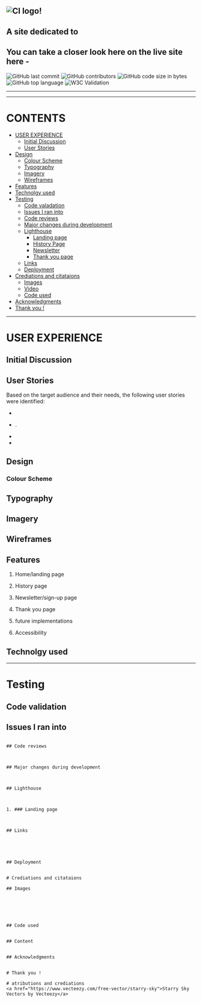 ![CI logo](https://codeinstitute.s3.amazonaws.com/fullstack/ci_logo_small.png)!
---
## A site dedicated to 


## You can take a closer look here on the live site here -

![GitHub last commit](https://img.shields.io/github/last-commit/Benjamin-Riordan/PP1_Kawazaki_NINJA?style=for-the-badge) ![GitHub contributors](https://img.shields.io/github/contributors/Benjamin-Riordan/PP1_Kawazaki_NINJA?style=for-the-badge)   ![GitHub code size in bytes](https://img.shields.io/github/languages/code-size/Benjamin-Riordan/PP1_Kawazaki_NINJA?style=for-the-badge)   ![GitHub top language](https://img.shields.io/github/languages/top/Benjamin-Riordan/PP1_Kawazaki_NINJA?style=for-the-badge) ![W3C Validation](https://img.shields.io/w3c-validation/default?style=for-the-badge&targetUrl=https%3A%2F%2Fbenjamin-riordan.github.io%2FPP1_Kawazaki_NINJA%2F)

---
---
# CONTENTS



* [USER EXPERIENCE](#USEREXPERIENCE)
    * [Initial Discussion](#Initialdiscussion)
    * [User Stories](#Userstories)
* [Design](#Design)
	* [Colour Scheme](#Colourscheme)
	* [Typography](#Typography)
	* [Imagery](#Imagery)
	* [Wireframes](#Wireframes)
* [Features](#Features)
* [Technolgy used ](#Technolgyused)
* [Testing](#Testing)
	* [Code valadation ](#Codevaladation)
	* [Issues I ran into ](#Issuesiraninto)
	* [Code reviews ](#Codereviews)
	* [Major changes during development](#Majorchnagesduringdevelopment)
	* [Lighthouse](#Lighthouse)
		* [Landing page](#Landingpage)
		* [History Page](#Historypage)
		* [Newsletter](#Newsletter)
		* [Thank you page](#Thankyoupage)
	* [Links](#Links)
    * [Deployment](#Deployment)
* [Crediations and citataions](#Crediationsandcitataions)
	* [Images ](#Images)
	* [Video](#Video)
	* [Code used ](#Codeused)
* [Acknowledgments](#Acknowledgments)
* [Thank you !](#Thankyou!)

    

___

# USER EXPERIENCE

## Initial Discussion


## User Stories
Based on the target audience and their needs, the following user stories were identified:

*

* .

* 

* 

## Design
 ### Colour Scheme


## Typography


## Imagery


## Wireframes


## Features


1. Home/landing page


2. History page


3. Newsletter/sign-up page


4. Thank you page


5. future implementations 


6. Accessibility

## Technolgy used 


---
# Testing



## Code validation 




## Issues I ran into 

```

## Code reviews 



## Major changes during development



## Lighthouse 



1. ### Landing page



## Links





## Deployment


# Crediations and citataions

## Images 






## Code used 


## Content 


## Acknowledgments


# Thank you !

# atributions and crediations 
<a href="https://www.vecteezy.com/free-vector/starry-sky">Starry Sky Vectors by Vecteezy</a>